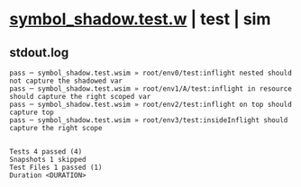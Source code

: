 # [symbol_shadow.test.w](../../../../../examples/tests/valid/symbol_shadow.test.w) | test | sim

## stdout.log
```log
pass ─ symbol_shadow.test.wsim » root/env0/test:inflight nested should not capture the shadowed var       
pass ─ symbol_shadow.test.wsim » root/env1/A/test:inflight in resource should capture the right scoped var
pass ─ symbol_shadow.test.wsim » root/env2/test:inflight on top should capture top                        
pass ─ symbol_shadow.test.wsim » root/env3/test:insideInflight should capture the right scope             
 
 
Tests 4 passed (4)
Snapshots 1 skipped
Test Files 1 passed (1)
Duration <DURATION>
```

